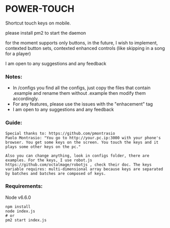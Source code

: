 # POWER-TOUCH
Shortcut touch keys on mobile.

please install pm2 to start the daemon


for the moment supports only buttons, in the future, I wish to implement, contexted button sets, contexted enhanced controls (like skipping in a song for a player)

I am open to any suggestions and any feedback


### Notes:
* In /configs you find all the configs, just copy the files that contain .example and rename them without .example then modify them accordingly.
* For any features, please use the issues with the "enhacement" tag
* I am open to any suggestions and any feedback

### Guide:
	Special thanks to: https://github.com/pmontrasio
	Paolo Montrasio: "You go to http://your.pc.ip:3000 with your phone's browser. You get some keys on the screen. You touch the keys and it plays some other keys on the pc."

	Also you can change anything, look in configs folder, there are examples. For the keys, I use robot.js https://github.com/octalmage/robotjs , check their doc. The keys variable requires: multi-dimensional array because keys are separated by batches and batches are composed of keys.


### Requirements:
Node v6.6.0


```
npm install
node index.js
# or
pm2 start index.js
```
